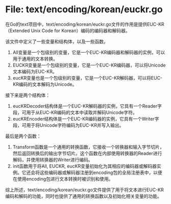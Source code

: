 # File: text/encoding/korean/euckr.go

在Go的text项目中，text/encoding/korean/euckr.go文件的作用是提供EUC-KR（Extended Unix Code for Korean）编码的编码器和解码器。

该文件中定义了一些变量和结构体，以及一些函数。

1. All变量是一个包级别的变量，它是一个EUC-KR编码器和解码器的实例，可以用于通用的文本转换。
2. EUCKR变量是一个包级别的变量，它是一个EUC-KR编码器，可以将Unicode文本编码为EUC-KR。
3. eucKR变量也是一个包级别的变量，它是一个EUC-KR解码器，可以将EUC-KR编码的文本解码为Unicode。

接下来是两个结构体：

1. eucKRDecoder结构体是一个EUC-KR解码器的实例，它具有一个Reader字段，可用于从EUC-KR编码的文本中读取并解码Unicode字符。
2. eucKREncoder结构体是一个EUC-KR编码器的实例，它具有一个Writer字段，可用于将Unicode字符编码为EUC-KR并写入输出。

最后是两个函数：

1. Transform函数是一个通用的转换函数，它接收一个转换器和输入字节切片，然后返回转换后的输出字节切片。这个函数在内部使用转换器的Reader进行解码，并使用转换器的Writer进行编码。
2. init函数用于将All, EUCKR, eucKR变量初始化为其相应的编码器或解码器实例。它还会将这些编码器或解码器注册到encoding包的全局注册表中，以便在使用encoding包进行文本转换时被识别和使用。

综上所述，text/encoding/korean/euckr.go文件提供了用于将文本进行EUC-KR编码和解码的功能，同时也提供了通用的转换函数以及初始化相关变量的功能。


